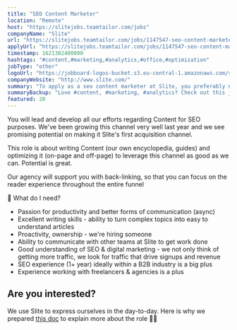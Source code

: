 ```yaml
---
title: "SEO Content Marketer"
location: "Remote"
host: "https://slitejobs.teamtailor.com/jobs"
companyName: "Slite"
url: "https://slitejobs.teamtailor.com/jobs/1147547-seo-content-marketer"
applyUrl: "https://slitejobs.teamtailor.com/jobs/1147547-seo-content-marketer/applications/new?"
timestamp: 1621382400000
hashtags: "#content,#marketing,#analytics,#office,#optimization"
jobType: "other"
logoUrl: "https://jobboard-logos-bucket.s3.eu-central-1.amazonaws.com/slite"
companyWebsite: "http://www.slite.com/"
summary: "To apply as a seo content marketer at Slite, you preferably need to have 1+ year) ideally within a B2B industry is a big plus."
summaryBackup: "Love #content, #marketing, #analytics? Check out this job post!"
featured: 20
---
```


You will lead and develop all our efforts regarding Content for SEO purposes. We've been growing this channel very well last year and we see promising potential on making it Slite's first acquisition channel.

This role is about writing Content (our own encyclopedia, guides) and optimizing it (on-page and off-page) to leverage this channel as good as we can. Potential is great.

Our agency will support you with back-linking, so that you can focus on the reader experience throughout the entire funnel

📖 What do I need?

*   Passion for productivity and better forms of communication (async)
*   Excellent writing skills - ability to turn complex topics into easy to understand articles
*   Proactivity, ownership - we're hiring someone
*   Ability to communicate with other teams at Slite to get work done
*   Good understanding of SEO & digital marketing - we not only think of getting more traffic, we look for traffic that drive signups and revenue
*   SEO experience (1+ year) ideally within a B2B industry is a big plus
*   Experience working with freelancers & agencies is a plus

## Are you interested?

We use Slite to express ourselves in the day-to-day. Here is why we prepared [this doc](https://slite.slite.com/p/note/G95Rc1AGXNs3tkPQZQoZ5D) to explain more about the role 🙌🏻
